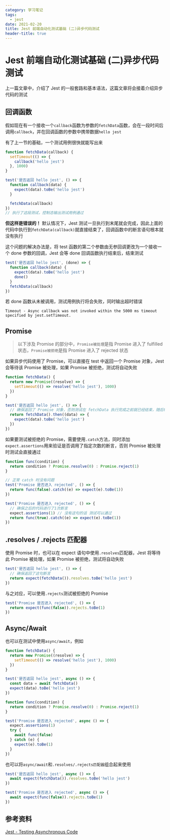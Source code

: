 ```yaml
---
category: 学习笔记
tags:
  - jest
date: 2021-02-20
title: Jest 前端自动化测试基础 (二)异步代码测试
header-title: true
---
```


# Jest 前端自动化测试基础 (二)异步代码测试

上一篇文章中，介绍了 Jest 的一般套路和基本语法，这篇文章将会接着介绍异步代码的测试

## 回调函数

假如现在有一个接收一个`callback`函数为参数的`fetchData`函数，会在一段时间后调用`callback`，并在回调函数的参数中携带数据`hello jest`

有了上一节的基础，一个测试用例很快就能写出来

```js
function fetchData(callback) {
  setTimeout(() => {
    callback('hello jest')
  }, 1000)
}

test('是否返回 hello jest', () => {
  function callback(data) {
    expect(data).toBe('hello jest')
  }

  fetchData(callback)
})
// 执行了这段测试，控制态输出测试用例通过
```

**但这样是错误的！** 默认情况下，Jest 测试一旦执行到末尾就会完成，因此上面的代码中执行到`fetchData(callback)`就直接结束了，回调函数中的断言语句根本就没有执行

这个问题的解决办法是，将 test 函数的第二个参数由无参回调更改为一个接收一个 done 参数的回调，Jest 会等 done 回调函数执行结束后，结束测试

```js
test('是否返回 hello jest', (done) => {
  function callback(data) {
    expect(data).toBe('hello jest')
    done()
  }
  fetchData(callback)
})
```

若 done 函数从未被调用，测试用例执行将会失败，同时输出超时错误

```
Timeout - Async callback was not invoked within the 5000 ms timeout specified by jest.setTimeout.
```

## Promise

> 以下涉及 Promise 的部分中，`Promise被处理`是指 Promise 进入了 fulfilled 状态，`Promise被拒绝`是指 Promise 进入了 rejected 状态

如果异步代码使用了 Promise，可以直接在 test 中返回一个 Promise 对象，Jest 会等待该 Promise 被处理，如果 Promise 被拒绝，测试将自动失败

```js
function fetchData() {
  return new Promise((resolve) => {
    setTimeout(() => resolve('hello jest'), 1000)
  })
}

test('是否返回 hello jest', () => {
  // 确保返回了 Promise 对象，否则测试在 fetchData 执行完成之前就已经结束，随后then中的函数不会执行
  return fetchData().then((data) => {
    expect(data).toBe('hello jest')
  })
})
```

如果要测试被拒绝的 Promise，需要使用`.catch`方法，同时添加`expect.assertions`用来验证是否调用了指定次数的断言，否则 Promise 被处理时测试会直接通过

```js
function func(condition) {
  return condition ? Promise.resolve(0) : Promise.reject(1)
}

// 正常 catch 时没有问题
test('Promise 是否进入 rejected', () => {
  return func(false).catch((e) => expect(e).toBe(1))
})

test('Promise 是否进入 rejected', () => {
  // 确保之后的代码进行了1次断言
  expect.assertions(1) // 没有这句的话 测试可以通过
  return func(true).catch((e) => expect(e).toBe(1))
})
```

## .resolves / .rejects 匹配器

使用 Promise 时，也可以在 expect 语句中使用`.resolves`匹配器，Jest 将等待此 Promise 被处理，如果 Promise 被拒绝，测试将自动失败

```js
test('是否返回 hello jest', () => {
  // 确保返回了这句断言
  return expect(fetchData()).resolves.toBe('hello jest')
})
```

与之对应，可以使用`.rejects`测试被拒绝的 Promise

```js
test('Promise 是否进入 rejected', () => {
  return expect(func(false)).rejects.toBe(1)
})
```

## Async/Await

也可以在测试中使用`async/await`，例如

```js
function fetchData() {
  return new Promise((resolve) => {
    setTimeout(() => resolve('hello jest'), 1000)
  })
}

test('是否返回 hello jest', async () => {
  const data = await fetchData()
  expect(data).toBe('hello jest')
})

function func(condition) {
  return condition ? Promise.resolve(0) : Promise.reject(1)
}

test('Promise 是否进入 rejected', async () => {
  expect.assertions(1)
  try {
    await func(false)
  } catch (e) {
    expect(e).toBe(1)
  }
})
```

也可以将`async/await`和`.resolves/.rejects匹配器`组合起来使用

```js
test('是否返回 hello jest', async () => {
  await expect(fetchData()).resolves.toBe('hello jest')
})

test('Promise 是否进入 rejected', async () => {
  await expect(func(false)).rejects.toBe(1)
})
```

## 参考资料

[Jest - Testing Asynchronous Code](https://jestjs.io/docs/en/asynchronous)
